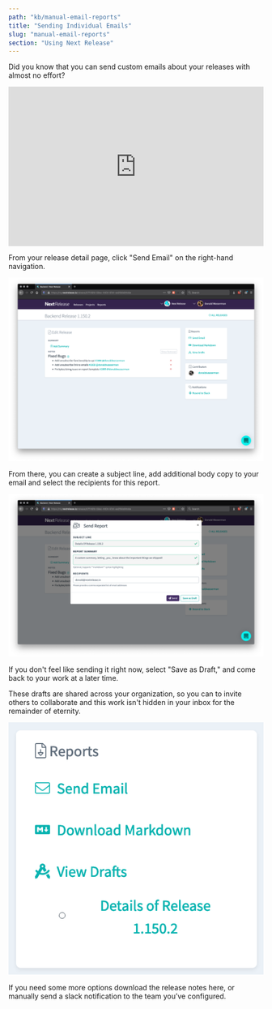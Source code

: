 ```yaml
---
path: "kb/manual-email-reports"
title: "Sending Individual Emails"
slug: "manual-email-reports"
section: "Using Next Release"
---
```


Did you know that you can send custom emails about your releases with almost
no effort?

<div style="position: relative; padding-bottom: 62.5%; height: 0;"><iframe src="https://www.loom.com/embed/fe277969549b430a9c200bf31e8df959" frameborder="0" webkitallowfullscreen mozallowfullscreen allowfullscreen style="position: absolute; top: 0; left: 0; width: 100%; height: 100%;"></iframe></div>

From your release detail page, click "Send Email" on the right-hand navigation.

![Release Detail Page](../../src/images/screenshots/release-detail-2020-04-30.png)

From there, you can create a subject line, add additional body copy to your email and select
the recipients for this report.

![Sending a manual report](../../src/images/screenshots/manual-email.png)

If you don't feel like sending it right now, select "Save as Draft," and come back to your work
at a later time.

These drafts are shared across your organization, so you can to invite others to collaborate and
this work isn't hidden in your inbox for the remainder of eternity.

![Sending a manual report](../../src/images/screenshots/release-detail-reports.png)

If you need some more options download the release notes here, or manually send a slack
notification to the team you’ve configured.
